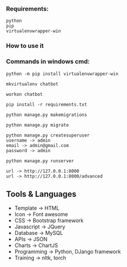 
### Requirements: 
```
python
pip
virtualenvwrapper-win
```
### How to use it
### Commands in windows cmd: 
```
python -m pip install virtualenvwrapper-win

mkvirtualenv chatbot

workon chatbot

pip install -r requirements.txt

python manage.py makemigrations

python manage.py migrate

python manage.py createsuperuser 
username -> admin
email -> admin@gmail.com
password -> admin

python manage.py runserver

url -> http://127.0.0.1:8000
url -> http://127.0.0.1:8000/advanced
```
## Tools & Languages
- Template -> HTML
- Icon -> Font awesome
- CSS -> Bootstrap framework
- Javascript -> JQuery
- Database -> MySQL
- APIs -> JSON
- Charts -> ChartJS
- Programming -> Python, DJango framework
- Training -> nltk, torch


